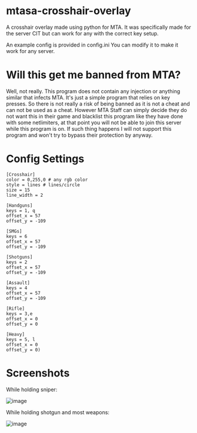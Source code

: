 # mtasa-crosshair-overlay
A crosshair overlay made using python for MTA. It was specifically made for the server CIT but can work for any with the correct key setup.

An example config is provided in config.ini
You can modify it to make it work for any server.

# Will this get me banned from MTA?
Well, not really. This program does not contain any injection or anything similar that infects MTA. It's just a simple program that relies on key presses.
So there is not really a risk of being banned as it is not a cheat and can not be used as a cheat.
However MTA Staff can simply decide they do not want this in their game and blacklist this program like they have done with some netlimiters, at that point you will not be able to join this server while this program is on. If such thing happens I will not support this program and won't try to bypass their protection by anyway.

# Config Settings
```
[Crosshair]
color = 0,255,0 # any rgb color
style = lines # lines/circle
size = 15
line_width = 2

[Handguns]
keys = 1, q
offset_x = 57
offset_y = -109

[SMGs]
keys = 6
offset_x = 57
offset_y = -109

[Shotguns]
keys = 2
offset_x = 57
offset_y = -109

[Assault]
keys = 4
offset_x = 57
offset_y = -109

[Rifle]
keys = 3,e
offset_x = 0
offset_y = 0

[Heavy]
keys = 5, l
offset_x = 0
offset_y = 0)
```

# Screenshots

While holding sniper:

![image](https://github.com/user-attachments/assets/71af233c-472a-4453-a79b-181fc102b63b)


While holding shotgun and most weapons:

![image](https://i.imgur.com/2dL2guO.png)    
